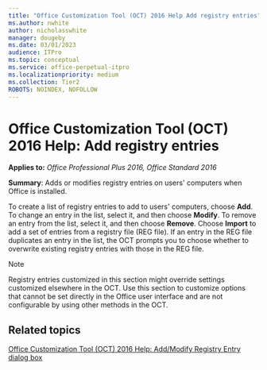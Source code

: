```yaml
---
title: "Office Customization Tool (OCT) 2016 Help Add registry entries"
ms.author: nwhite
author: nicholasswhite
manager: dougeby
ms.date: 03/01/2023
audience: ITPro
ms.topic: conceptual
ms.service: office-perpetual-itpro
ms.localizationpriority: medium
ms.collection: Tier2
ROBOTS: NOINDEX, NOFOLLOW
---
```


# Office Customization Tool (OCT) 2016 Help: Add registry entries

**Applies to:** *Office Professional Plus 2016, Office Standard 2016*

 **Summary**: Adds or modifies registry entries on users' computers when Office is installed.
  
To create a list of registry entries to add to users' computers, choose **Add**. To change an entry in the list, select it, and then choose **Modify**. To remove an entry from the list, select it, and then choose **Remove**. Choose **Import** to add a set of entries from a registry file (REG file). If an entry in the REG file duplicates an entry in the list, the OCT prompts you to choose whether to overwrite existing registry entries with those in the REG file. 
  
> [!NOTE]
> Registry entries customized in this section might override settings customized elsewhere in the OCT. Use this section to customize options that cannot be set directly in the Office user interface and are not configurable by using other methods in the OCT. 
  
## Related topics
[Office Customization Tool (OCT) 2016 Help: Add/Modify Registry Entry dialog box](oct-2016-help-add-modify-registry-entry-dialog-box.md)

